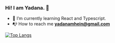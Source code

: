 ### Hi! I am Yadana. 👋
 
- 🌱 I’m currently learning React and Typescript.
- 📭 How to reach me **yadanamhein@gmail.com**

[![Top Langs](https://github-readme-stats.vercel.app/api/top-langs/?username=appgo2021)](https://github.com/appgo2021/github-readme-stats)
